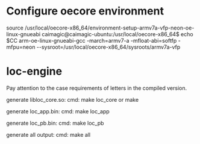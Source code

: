 # Configure oecore environment
source /usr/local/oecore-x86_64/environment-setup-armv7a-vfp-neon-oe-linux-gnueabi
caimagic@caimagic-ubuntu:/usr/local/oecore-x86_64$ echo $CC
arm-oe-linux-gnueabi-gcc -march=armv7-a -mfloat-abi=softfp -mfpu=neon --sysroot=/usr/local/oecore-x86_64/sysroots/armv7a-vfp 


# loc-engine
Pay attention to the case requirements of letters in the compiled version.

generate libloc_core.so:
cmd: make loc_core or make

generate loc_app.bin:
cmd: make loc_app

generate loc_pb.bin:
cmd: make loc_pb

generate all output:
cmd: make all
